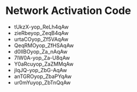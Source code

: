 # Network Activation Code
* tUkzX-yop_ReLh4qAw
* zieRbeyop_ZeqB4qAw
* urtaCOyop_Zf5VAqAw
* QeqRMOyop_ZfHSAqAw
* d0llBOyop_Za_nAqAw
* 7IW0A-yop_Za-U8qAw
* Y0aRcuyop_ZaZMMqAw
* jIqJQ-yop_ZbG-AqAw
* anTGROyop_ZbaPYqAw
* ur0mYuyop_ZbTnQqAw